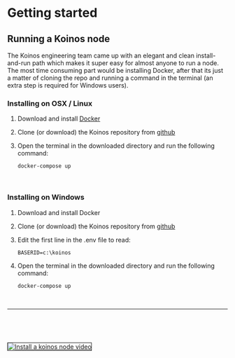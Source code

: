 # Getting started

## Running a Koinos node


The Koinos engineering team came up with an elegant and clean install-and-run path which makes it super easy for almost anyone to run a node. The most time consuming part would be installing Docker, after that its just a matter of cloning the repo and running a command in the terminal (an extra step is required for Windows users). 
<br/>

### Installing on OSX / Linux

1. Download and install [Docker](https://www.docker.com/products/docker-desktop)
2. Clone (or download) the Koinos repository from [github](http://github.com/koinos/koinos)
3. Open the terminal in the downloaded directory and run the following command:

    ```
    docker-compose up
    ```
<br/>

### Installing on Windows

1. Download and install Docker
2. Clone (or download) the Koinos repository from [github](http://github.com/koinos/koinos)
3. Edit the first line in the .env file to read:

    ```
    BASERID=c:\koinos
    ```

4. Open the terminal in the downloaded directory and run the following command:

    ```
    docker-compose up
    ```


<br/>
<hr/>
<br/>

&nbsp;


<a href="http://www.youtube.com/watch?feature=player_embedded&v=64NWplpcmqU
" target="_blank"><img src="http://img.youtube.com/vi/64NWplpcmqU/0.jpg" 
alt="Install a koinos node video"  border="1" /></a>